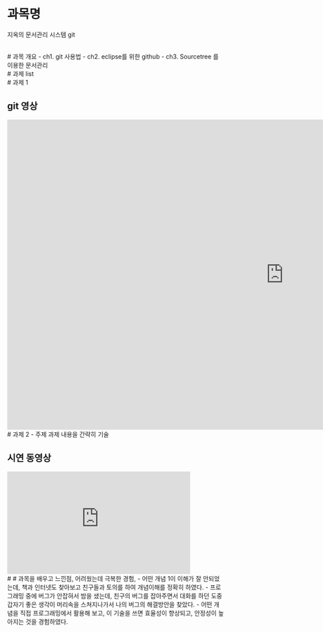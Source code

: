 # 과목명
지옥의 문서관리 시스템 git

<br>
# 과목 개요
 - ch1. git 사용법
 - ch2. eclipse를 위한 github
 - ch3. Sourcetree 를 이용한 문서관리

<br>
# 과제 list

<br>
# 과제 1

## git 영상  
<iframe width="1280" height="720" src="https://www.youtube.com/embed/oxPrKWcNmcc" title="YouTube video player" frameborder="0" allow="accelerometer; autoplay; clipboard-write; encrypted-media; gyroscope; picture-in-picture" allowfullscreen></iframe>


<br>
# 과제 2 - 주제
과제 내용을 간략히 기술
   
## 시연 동영상  
<iframe width="424" height="238" src="https://www.youtube.com/embed/reOGfxYJre0" title="YouTube video player" frameborder="0" allow="accelerometer; autoplay; clipboard-write; encrypted-media; gyroscope; picture-in-picture" allowfullscreen></iframe>



<br>
#
# 과목을 배우고 느낀점, 어려웠는데 극복한 경험,  
  - 어떤 개념 1이 이해가 잘 안되었는데, 책과 인터넷도 찾아보고 친구들과 토의를 하여 개념이해를 정확히 하였다. 
  - 프로그래밍 중에 버그가 안잡혀서 밤을 샜는데, 친구의 버그를 잡아주면서 대화를 하던 도중 갑자기 좋은 생각이 머리속을 스쳐지나가서 나의 버그의 해결방안을 찾았다.
  - 어떤 개념을 직접 프로그래밍에서 활용해 보고, 이 기술을 쓰면 효율성이 향상되고, 안정성이 높아지는 것을 경험하였다.
